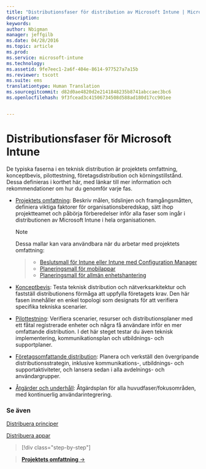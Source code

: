 ```yaml
---
title: "Distributionsfaser för distribution av Microsoft Intune | Microsoft Intune"
description: 
keywords: 
author: Nbigman
manager: jeffgilb
ms.date: 04/28/2016
ms.topic: article
ms.prod: 
ms.service: microsoft-intune
ms.technology: 
ms.assetid: 9fe7eec1-2a6f-404e-8614-977527a7a15b
ms.reviewer: tscott
ms.suite: ems
translationtype: Human Translation
ms.sourcegitcommit: d82d0ae4820d2e2141848235b8741abccaec3bc6
ms.openlocfilehash: 9f3fcead3c41506734508d588ad180d17cc901ee


---
```



# Distributionsfaser för Microsoft Intune
De typiska faserna i en teknisk distribution är projektets omfattning, konceptbevis, pilottestning, företagsdistribution och körningstillstånd. Dessa definieras i korthet här, med länkar till mer information och rekommendationer om hur du genomför varje fas.

-   [Projektets omfattning](project-scope.md): Beskriv målen, tidslinjen och framgångsmåtten, definiera viktiga faktorer för organisationsberedskap, sätt ihop projektteamet och påbörja förberedelser inför alla faser som ingår i distributionen av Microsoft Intune i hela organisationen.
     > [!NOTE]           
       Dessa mallar kan vara användbara när du arbetar med projektets omfattning:
        
    >- [Beslutsmall för Intune eller Intune med Configuration Manager](https://gallery.technet.microsoft.com/Intune-or-Intune-with-900e8a78)
    >- [Planeringsmall för mobilappar](https://gallery.technet.microsoft.com/Mobile-app-planning-18689d59)
    >- [Planeringsmall för allmän enhetshantering](https://gallery.technet.microsoft.com/General-device-management-334c3792)
    

-   [Konceptbevis](proof-of-concept.md): Testa teknisk distribution och nätverksarkitektur och fastställ distributionens förmåga att uppfylla företagets krav. Den här fasen innehåller en enkel topologi som designats för att verifiera specifika tekniska scenarier.  

-   [Pilottestning](pilot.md): Verifiera scenarier, resurser och distributionsplaner med ett fåtal registrerade enheter och några få användare inför en mer omfattande distribution.  I det här steget testar du även teknisk implementering, kommunikationsplan och utbildnings- och supportplaner.
-   [Företagsomfattande distribution](enterprise-rollout.md): Planera och verkställ den övergripande distributionsstrategin, inklusive kommunikations-, utbildnings- och supportaktiviteter, och lansera sedan i alla avdelnings- och användargrupper.

-   [Åtgärder och underhåll](operations-and-maintenance.md): Åtgärdsplan för alla huvudfaser/fokusområden, med kontinuerlig användarintegrering.

### Se även

[Distribuera principer](policy-rollout.md)

[Distribuera appar](application-rollout.md)


<!--
These should be linked to topics in the plan & design section once it is back in the TOC
## Rolling out policies and apps
These topics will help you plan for the rollout of new policies and apps:
-   **[Roll out policies](policy-rollout.md)**

-   **[Roll out apps](application-rollout.md)**
-->


>[!div class="step-by-step"]

>[**Projektets omfattning** &rarr;](project-scope.md)  



<!--HONumber=Jun16_HO4-->


